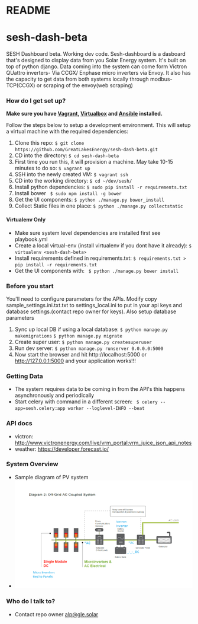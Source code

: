 # README #

# sesh-dash-beta
SESH Dashboard beta. Working dev code.
Sesh-dashboard is a dasboard that's designed to display data from you Solar Energy system. It's built on top of python django. Data coming into the system can come form Victron QUattro inverters- Via CCGX/ Enphase micro inverters via Envoy.
It also has the capacity to get data from both systems locally through modbus-TCP(CCGX) or scraping of the envoy(web scraping)

### How do I get set up? ###

**Make sure you have [Vagrant](https://www.vagrantup.com/downloads.html), [Virtualbox](https://www.virtualbox.org/wiki/Downloads) and [Ansible](http://docs.ansible.com/ansible/intro_installation.html) installed.**

Follow the steps below to setup a development environment. This will setup a virtual machine with the required dependencies:
 1. Clone this repo:
    `$ git clone https://github.com/GreatLakesEnergy/sesh-dash-beta.git`
 1. CD into the directory:
    `$ cd sesh-dash-beta`
 1. First time you run this, it will provision a machine. May take 10-15 minutes to do so:
    `$ vagrant up`
 1. SSH into the newly created VM:
    `$ vagrant ssh`
 1. CD into the working directory:
    `$ cd ~/dev/sesh/`
 1. Install python dependencies:
    `$ sudo pip install -r requirements.txt`
 1. Install bower
   ` $ sudo npm install -g bower`
 1. Get the UI components:
    `$ python ./manage.py bower_install`
 1. Collect Static files in one place:
    `$ python ./manage.py collectstatic`

#### Virtualenv Only ####
* Make sure system level dependencies are installed first see playbook.yml
* Create a local virtual-env (install virtualenv if you dont have it already):
    `$ virtualenv <sesh-dash-beta>`
* Install requirements defined in requirements.txt:
    `$ requirements.txt > pip install -r requirements.txt`
* Get the UI components with:
   ` $ python ./manage.py bower install`

### Before you start ###
You'll need to configure parameters for the APIs. Modify copy sample_settings.ini.txt.txt to  settings_local.ini to put in your api keys and database settings.(contact repo owner for keys). Also setup database parameters
 1. Sync up local DB if using a local database:
    `$ python manage.py makemigrations`
    `$ python manage.py migrate`
 1. Create super user:
    `$ python manage.py createsuperuser`
 1. Run dev server:
    `$ python manage.py runserver 0.0.0.0:5000`
 1. Now start the browser and hit http://localhost:5000 or http://127.0.0.1:5000 and your application works!!!

### Getting Data ###
* The system requires data to be coming in from the API's this happens asynchronously and periodically
* Start celery with command in a different screen:
   ` $ celery --app=sesh.celery:app worker --loglevel-INFO --beat`

### API docs ###
* victron: http://www.victronenergy.com/live/vrm_portal:vrm_juice_json_api_notes
* weather: https://developer.forecast.io/


### System Overview ###
* Sample diagram of PV system
*   ![sample system diagram ](https://raw.githubusercontent.com/GreatLakesEnergy/sesh-diagrams/master/sesh-system-diagram.png "sesh system diagram")

### Who do I talk to? ###

* Contact repo owner alp@gle.solar
